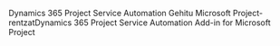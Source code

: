 <span data-ttu-id="b0461-101">Dynamics 365 Project Service Automation Gehitu Microsoft Project-rentzat</span><span class="sxs-lookup"><span data-stu-id="b0461-101">Dynamics 365 Project Service Automation Add-in for Microsoft Project</span></span>
